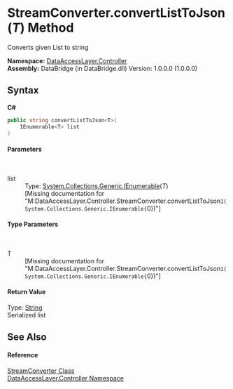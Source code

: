 # StreamConverter.convertListToJson(*T*) Method 
 

Converts given List to string

**Namespace:**&nbsp;<a href="5f4927cd-409a-74cc-cd7a-dbd797fb232b">DataAccessLayer.Controller</a><br />**Assembly:**&nbsp;DataBridge (in DataBridge.dll) Version: 1.0.0.0 (1.0.0.0)

## Syntax

**C#**<br />
``` C#
public string convertListToJson<T>(
	IEnumerable<T> list
)

```


#### Parameters
&nbsp;<dl><dt>list</dt><dd>Type: <a href="http://msdn2.microsoft.com/en-us/library/9eekhta0" target="_blank">System.Collections.Generic.IEnumerable</a>(*T*)<br />\[Missing <param name="list"/> documentation for "M:DataAccessLayer.Controller.StreamConverter.convertListToJson``1(System.Collections.Generic.IEnumerable{``0})"\]</dd></dl>

#### Type Parameters
&nbsp;<dl><dt>T</dt><dd>\[Missing <typeparam name="T"/> documentation for "M:DataAccessLayer.Controller.StreamConverter.convertListToJson``1(System.Collections.Generic.IEnumerable{``0})"\]</dd></dl>

#### Return Value
Type: <a href="http://msdn2.microsoft.com/en-us/library/s1wwdcbf" target="_blank">String</a><br />Serialized list

## See Also


#### Reference
<a href="f86ce9e2-7d37-f165-31ed-e93909c7c08a">StreamConverter Class</a><br /><a href="5f4927cd-409a-74cc-cd7a-dbd797fb232b">DataAccessLayer.Controller Namespace</a><br />